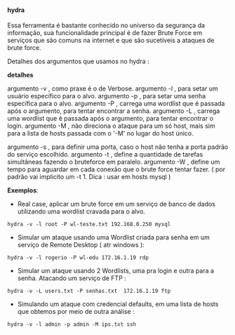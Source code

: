 #### hydra

Essa ferramenta é bastante conhecido no universo da segurança da informação, sua funcionalidade principal é de fazer Brute Force em serviços que são comuns na internet e que são sucetíveis a ataques de brute force.


Detalhes dos argumentos que usamos no hydra :

**detalhes**

argumento -v , como praxe é o de Verbose.
argumento -l , para setar um usuário específico para o alvo.
argumento -p , para setar uma senha específica para o alvo.
argumento -P , carrega uma wordlist que é passada após o argumento, para tentar encontrar a senha.
argumento -L , carrega uma wordlist que é passada após o argumento, para tentar encontrar o login.
argumento -M , não direciona o ataque para um só host, mais sim para a lista de hosts passada com o '-M' no lugar do host único.

argumento -s , para definir uma porta, caso o host não tenha a porta padrão do serviço escolhido.
argumento -t , define a quantidade de tarefas simultâneas fazendo o bruteforce em paralelo.
argumento -W , define um tempo para aguardar em cada conexão que o brute force tentar fazer. ( por padrão vai implicito um -t 1. Dica : usar em hosts mysql ) 


__Exemplos__:


- Real case, aplicar um brute force em um serviço de banco de dados utilizando uma wordlist cravada para o alvo.

``
hydra -v -l root -P wl-teste.txt 192.168.0.250 mysql
``

- Simular um ataque usando uma Wordlist criada para senha em um serviço de Remote Desktop ( atr windows ):

``
hydra -v -l rogerio -P wl-edu 172.16.1.19 rdp
``

- Simular um ataque usando 2 Wordlists, uma pra login e outra para a senha. Atacando um serviço de FTP :

``
hydra -v -L users.txt -P senhas.txt  172.16.1.19 ftp
``

- Simulando um ataque com credencial defaults, em uma lista de hosts que obtemos por meio de outra análise :

``
hydra -v -l admin -p admin -M ips.txt ssh
``
